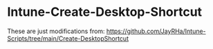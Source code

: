 # Intune-Create-Desktop-Shortcut

These are just modifications from:  https://github.com/JayRHa/Intune-Scripts/tree/main/Create-DesktopShortcut
